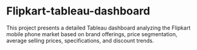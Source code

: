 # Flipkart-tableau-dashboard
This project presents a detailed Tableau dashboard analyzing the Flipkart mobile phone market based on brand offerings, price segmentation, average selling prices, specifications, and discount trends.

